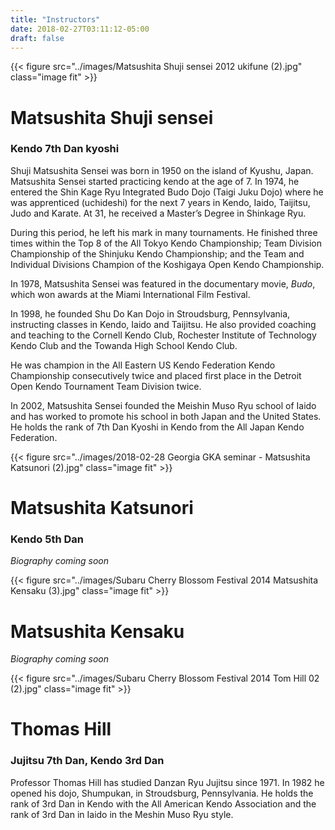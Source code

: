 ```yaml
---
title: "Instructors"
date: 2018-02-27T03:11:12-05:00
draft: false
---
```

{{< figure src="../images/Matsushita Shuji sensei 2012 ukifune (2).jpg" class="image fit" >}}

# Matsushita Shuji sensei
### Kendo 7th Dan kyoshi

Shuji Matsushita Sensei was born in 1950 on the island of Kyushu, Japan. Matsushita Sensei started practicing kendo at the age of 7. In 1974, he entered the Shin Kage Ryu Integrated Budo Dojo (Taigi Juku Dojo) where he was apprenticed (uchideshi) for the next 7 years in Kendo, Iaido, Taijitsu, Judo and Karate. At 31, he received a Master’s Degree in Shinkage Ryu.

During this period, he left his mark in many tournaments. He finished three times within the Top 8 of the All Tokyo Kendo Championship; Team Division Championship of the Shinjuku Kendo Championship; and the Team and Individual Divisions Champion of the Koshigaya Open Kendo Championship.

In 1978, Matsushita Sensei was featured in the documentary movie, *Budo*, which won awards at the Miami International Film Festival.

In 1998, he founded Shu Do Kan Dojo in Stroudsburg, Pennsylvania, instructing classes in Kendo, Iaido and Taijitsu. He also provided coaching and teaching to the Cornell Kendo Club, Rochester Institute of Technology Kendo Club and the Towanda High School Kendo Club.

He was champion in the All Eastern US Kendo Federation Kendo Championship consecutively twice and placed first place in the Detroit Open Kendo Tournament Team Division twice.

In 2002, Matsushita Sensei founded the Meishin Muso Ryu school of Iaido and has worked to promote his school in both Japan and the United States. He holds the rank of 7th Dan Kyoshi in Kendo from the All Japan Kendo Federation.

{{< figure src="../images/2018-02-28 Georgia GKA seminar - Matsushita Katsunori (2).jpg" class="image fit" >}}

# Matsushita Katsunori
### Kendo 5th Dan
*Biography coming soon*

{{< figure src="../images/Subaru Cherry Blossom Festival 2014 Matsushita Kensaku (3).jpg" class="image fit" >}}

# Matsushita Kensaku
*Biography coming soon*

{{< figure src="../images/Subaru Cherry Blossom Festival 2014 Tom Hill 02 (2).jpg" class="image fit" >}}

# Thomas Hill
### Jujitsu 7th Dan, Kendo 3rd Dan

Professor Thomas Hill has studied Danzan Ryu Jujitsu since 1971. In 1982 he opened his dojo, Shumpukan, in Stroudsburg, Pennsylvania. He holds the rank of 3rd Dan in Kendo with the All American Kendo Association and the rank of 3rd Dan in Iaido in the Meshin Muso Ryu style.